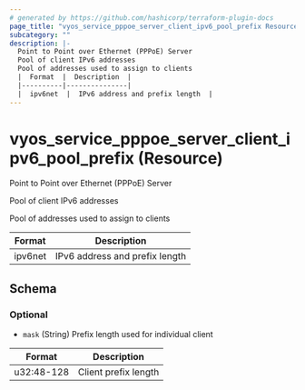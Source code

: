 ```yaml
---
# generated by https://github.com/hashicorp/terraform-plugin-docs
page_title: "vyos_service_pppoe_server_client_ipv6_pool_prefix Resource - vyos"
subcategory: ""
description: |-
  Point to Point over Ethernet (PPPoE) Server
  Pool of client IPv6 addresses
  Pool of addresses used to assign to clients
  |  Format  |  Description  |
  |----------|---------------|
  |  ipv6net  |  IPv6 address and prefix length  |
---
```


# vyos_service_pppoe_server_client_ipv6_pool_prefix (Resource)

Point to Point over Ethernet (PPPoE) Server

Pool of client IPv6 addresses

Pool of addresses used to assign to clients

|  Format  |  Description  |
|----------|---------------|
|  ipv6net  |  IPv6 address and prefix length  |



<!-- schema generated by tfplugindocs -->
## Schema

### Optional

- `mask` (String) Prefix length used for individual client

|  Format  |  Description  |
|----------|---------------|
|  u32:48-128  |  Client prefix length  |

